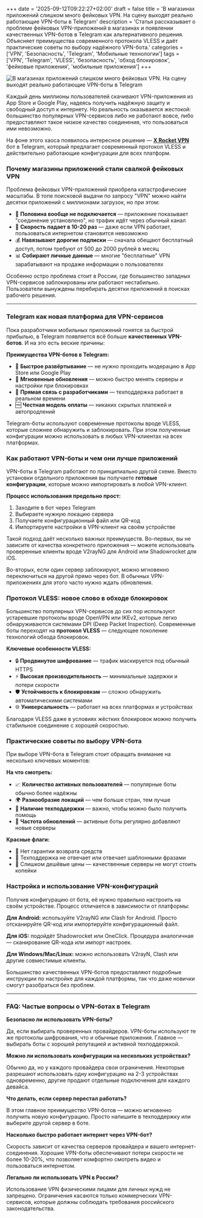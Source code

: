 +++
date = '2025-09-12T09:22:27+02:00'
draft = false
title = 'В магазинах приложений слишком много фейковых VPN. На сцену выходят реально работающие VPN-боты в Telegram'
description = 'Статья рассказывает о проблеме фейковых VPN-приложений в магазинах и появлении качественных VPN-ботов в Telegram как альтернативного решения. Объясняет преимущества современного протокола VLESS и даёт практические советы по выбору надёжного VPN-бота.'
categories = ['VPN', 'Безопасность', 'Telegram', 'Мобильные технологии']
tags = ['VPN', 'Telegram', 'VLESS', 'безопасность', 'обход блокировок', 'фейковые приложения', 'мобильные приложения']
+++

![В магазинах приложений слишком много фейковых VPN. На сцену выходят реально работающие VPN-боты в Telegram](https://imagestoring.fra1.cdn.digitaloceanspaces.com/700020E7-975D-40A1-AC34-8DA7FE752E65.png)

Каждый день миллионы пользователей скачивают VPN-приложения из App Store и Google Play, надеясь получить надёжную защиту и свободный доступ к интернету. Но реальность оказывается жестокой: большинство популярных VPN-сервисов либо не работают вовсе, либо предоставляют такое низкое качество соединения, что пользоваться ими невозможно.

На фоне этого хаоса появилось интересное решение — **[X Rocket VPN](https://t.me/X_Rocket_VPN_bot?start=ref-b-9)** бот в Telegram, который предлагает современный протокол VLESS и действительно работающие конфигурации для всех платформ.

### Почему магазины приложений стали свалкой фейковых VPN

Проблема фейковых VPN-приложений приобрела катастрофические масштабы. В топе поисковой выдачи по запросу "VPN" можно найти десятки приложений с миллионами загрузок, но при этом:

- 🚫 **Половина вообще не подключается** — приложение показывает "соединение установлено", но трафик идёт через обычный канал
- 🐌 **Скорость падает в 10-20 раз** — даже если VPN работает, пользоваться интернетом становится невозможно  
- 💰 **Навязывают дорогие подписки** — сначала обещают бесплатный доступ, потом требуют от 500 до 2000 рублей в месяц
- 📊 **Собирают личные данные** — многие "бесплатные" VPN зарабатывают на продаже информации о пользователях

Особенно остро проблема стоит в России, где большинство западных VPN-сервисов заблокированы или работают нестабильно. Пользователи вынуждены перебирать десятки приложений в поисках рабочего решения.

---

### Telegram как новая платформа для VPN-сервисов

Пока разработчики мобильных приложений гонятся за быстрой прибылью, в Telegram появляется всё больше **качественных VPN-ботов**. И на это есть веские причины:

**Преимущества VPN-ботов в Telegram:**

- 🚀 **Быстрое развёртывание** — не нужно проходить модерацию в App Store или Google Play
- 🔄 **Мгновенные обновления** — можно быстро менять серверы и настройки при блокировках  
- 💬 **Прямая связь с разработчиками** — техподдержка работает в реальном времени
- 🆓 **Честная модель оплаты** — никаких скрытых платежей и автопродлений

Telegram-боты используют современные протоколы вроде VLESS, которые сложнее обнаружить и заблокировать. При этом полученные конфигурации можно использовать в любых VPN-клиентах на всех платформах.

### Как работают VPN-боты и чем они лучше приложений

VPN-боты в Telegram работают по принципиально другой схеме. Вместо установки отдельного приложения вы получаете **готовые конфигурации**, которые можно импортировать в любой VPN-клиент.

**Процесс использования предельно прост:**

1. Заходите в бот через Telegram
2. Выбираете нужную локацию сервера  
3. Получаете конфигурационный файл или QR-код
4. Импортируете настройки в VPN-клиент на своём устройстве

Такой подход даёт несколько важных преимуществ. Во-первых, вы не зависите от качества конкретного приложения — можете использовать проверенные клиенты вроде V2rayNG для Android или Shadowrocket для iOS.


Во-вторых, если один сервер заблокируют, можно мгновенно переключиться на другой прямо через бот. В обычных VPN-приложениях для этого часто нужно ждать обновления.

### Протокол VLESS: новое слово в обходе блокировок

Большинство популярных VPN-сервисов до сих пор используют устаревшие протоколы вроде OpenVPN или IKEv2, которые легко обнаруживаются системами DPI (Deep Packet Inspection). Современные боты переходят на **протокол VLESS** — следующее поколение технологий обхода блокировок.

**Ключевые особенности VLESS:**

- 🔒 **Продвинутое шифрование** — трафик маскируется под обычный HTTPS
- ⚡ **Высокая производительность** — минимальные задержки и потери скорости
- 🛡️ **Устойчивость к блокировкам** — сложно обнаружить автоматическими системами
- 🌐 **Универсальность** — работает на всех платформах и устройствах

Благодаря VLESS даже в условиях жёстких блокировок можно получить стабильное соединение с хорошей скоростью.

### Практические советы по выбору VPN-бота

При выборе VPN-бота в Telegram стоит обращать внимание на несколько ключевых моментов:

**На что смотреть:**
- 📈 **Количество активных пользователей** — популярные боты обычно более надёжны
- 🌍 **Разнообразие локаций** — чем больше стран, тем лучше  
- 💬 **Наличие техподдержки** — важно, чтобы можно было получить помощь
- 🔄 **Частота обновлений** — активные боты регулярно добавляют новые серверы

**Красные флаги:**
- 🚩 Нет гарантии возврата средств
- 🚩 Техподдержка не отвечает или отвечает шаблонными фразами
- 🚩 Слишком дешёвые цены — качественные серверы не могут стоить копейки

### Настройка и использование VPN-конфигураций

Получив конфигурацию от бота, её нужно правильно настроить на своём устройстве. Процесс отличается в зависимости от платформы:

**Для Android:** используйте V2rayNG или Clash for Android. Просто отсканируйте QR-код или импортируйте конфигурационный файл.

**Для iOS:** подойдёт Shadowrocket или OneClick. Процедура аналогичная — сканирование QR-кода или импорт настроек.

**Для Windows/Mac/Linux:** можно использовать V2rayN, Clash или другие совместимые клиенты.

Большинство качественных VPN-ботов предоставляют подробные инструкции по настройке для каждой платформы, так что даже новички смогут разобраться без проблем.

---

### FAQ: Частые вопросы о VPN-ботах в Telegram

**Безопасно ли использовать VPN-боты?**

Да, если выбирать проверенных провайдеров. VPN-боты используют те же протоколы шифрования, что и обычные приложения. Главное — выбирать боты с хорошей репутацией и активной техподдержкой.

**Можно ли использовать конфигурации на нескольких устройствах?**

Обычно да, но у каждого провайдера свои ограничения. Некоторые разрешают использовать одну конфигурацию на 2-3 устройствах одновременно, другие продают отдельные подключения для каждого девайса.

**Что делать, если сервер перестал работать?**

В этом главное преимущество VPN-ботов — можно мгновенно получить новую конфигурацию. Просто напишите в техподдержку или выберите другой сервер в боте.

**Насколько быстро работает интернет через VPN-бот?**

Скорость зависит от качества серверов провайдера и вашего интернет-соединения. Хорошие VPN-боты обеспечивают потери скорости не более 10-20%, что позволяет комфортно смотреть видео и пользоваться интернетом.

**Легально ли использовать VPN в России?**

Использование VPN физическими лицами для личных нужд не запрещено. Ограничения касаются только коммерческих VPN-сервисов, которые должны соблюдать требования российского законодательства.
